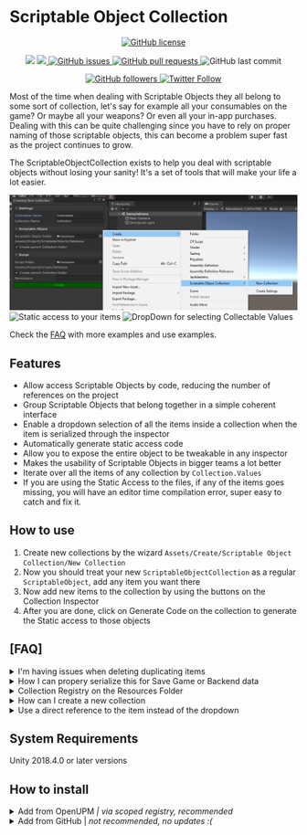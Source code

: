 # Scriptable Object Collection

<p align="center">
    <a href="https://github.com/brunomikoski/ScriptableObjectCollection/blob/master/LICENSE.md">
		<img alt="GitHub license" src ="https://img.shields.io/github/license/Thundernerd/Unity3D-PackageManagerModules" />
	</a>

</p> 
<p align="center">
	<a href="https://www.codacy.com/gh/brunomikoski/ScriptableObjectCollection/dashboard?utm_source=github.com&amp;utm_medium=referral&amp;utm_content=brunomikoski/ScriptableObjectCollection&amp;utm_campaign=Badge_Grade"><img src="https://app.codacy.com/project/badge/Grade/468941ad106648fc952ee1871840af9f"/></a>
    <a href="https://openupm.com/packages/com.brunomikoski.scriptableobjectcollection/">
        <img src="https://img.shields.io/npm/v/com.brunomikoski.scriptableobjectcollection?label=openupm&amp;registry_uri=https://package.openupm.com" />
    </a>

  <a href="https://github.com/brunomikoski/ScriptableObjectCollection/issues">
     <img alt="GitHub issues" src ="https://img.shields.io/github/issues/brunomikoski/ScriptableObjectCollection" />
  </a>

  <a href="https://github.com/brunomikoski/ScriptableObjectCollection/pulls">
   <img alt="GitHub pull requests" src ="https://img.shields.io/github/issues-pr/brunomikoski/ScriptableObjectCollection" />
  </a>
  
  <img alt="GitHub last commit" src ="https://img.shields.io/github/last-commit/brunomikoski/ScriptableObjectCollection" />
</p>

<p align="center">
    	<a href="https://github.com/brunomikoski">
        	<img alt="GitHub followers" src="https://img.shields.io/github/followers/brunomikoski?style=social">
	</a>	
	<a href="https://twitter.com/brunomikoski">
		<img alt="Twitter Follow" src="https://img.shields.io/twitter/follow/brunomikoski?style=social">
	</a>
</p>



Most of the time when dealing with Scriptable Objects they all belong to some sort of collection, let's say for example all your consumables on the game? Or maybe all your weapons? Or even all your in-app purchases. Dealing with this can be quite challenging since you have to rely on proper naming of those scriptable objects, this can become a problem super fast as the project continues to grow.

The ScriptableObjectCollection exists to help you deal with scriptable objects without losing your sanity! It's a set of tools that will make your life a lot easier.


![wizard](/Documentation~/create-collection-wizzard.png)
![Static access to your items](https://github.com/brunomikoski/ScriptableObjectCollection/blob/master/Documentation~/code-access.gif)
![DropDown for selecting Collectable Values](https://github.com/brunomikoski/ScriptableObjectCollection/blob/master/Documentation~/property-drawer.gif)

Check the [FAQ](https://github.com/brunomikoski/ScriptableObjectCollection/wiki/FAQ) with more examples and use examples.


## Features
- Allow access Scriptable Objects by code, reducing the number of references on the project
- Group Scriptable Objects that belong together in a simple coherent interface
- Enable a dropdown selection of all the items inside a collection when the item is serialized through the inspector
- Automatically generate static access code
- Allow you to expose the entire object to be tweakable in any inspector
- Makes the usability of Scriptable Objects in bigger teams a lot better
- Iterate over all the items of any collection by `Collection.Values`
- If you are using the Static Access to the files, if any of the items goes missing, you will have an editor time compilation error, super easy to catch and fix it.


## How to use
 1. Create new collections by the wizard `Assets/Create/Scriptable Object Collection/New Collection` 
 2. Now you should treat your new `ScriptableObjectCollection` as a regular `ScriptableObject`, add any item you want there  
 3. Now add new items to the collection by using the buttons on the Collection Inspector
 4. After you are done, click on Generate Code on the collection to generate the Static access to those objects


## [FAQ]
<details>
  <summary>I'm having issues when deleting duplicating items</summary>
 It's really hard to make sure those features work perfectly with the system since it depends on to catch up the GUIDs of the collectables, **ALWAYS** try to use the Add New / Deleting by the inspector itself
</details>

<details>
  <summary>How I can propery serialize this for Save Game or Backend data</summary>
There's a couple of ways of dealing with this, the easiest one is to use the `IndirectReference` when you need this data to be serialized, this will only store 2 GUIDs.
 Another option is writing a proper parser using the ISerializationCallback.
</details>

<details>
  <summary>Collection Registry on the Resources Folder</summary>
Since the CollectionsRegistry is inside the Resources folder, every reference this has to a collection and to all the collectables will be inside the Unity Resources bundle, and if you have a lot of references for expensive stuff, this can increase your startup time significantly, there are 2 things you should keep in mind: 
1. Use the Automatically Loaded items for items that should be available for the lifetime of your game
2. If you want to use this for more expensive stuff, let's say all the gameplay prefabs, you can uncheck the automatic initialization of this collection, and register the collection on your loading by using `CollectionsRegistry.Instance.RegisterCollection(Collection);` and removing it when they are not necessary anymore.
</details>
 
 <details>
  <summary>How can I create a new collection</summary>
You can use the Collection Creating Wizard by right click on the project panel and going into: `Assets/Create/Scriptable Object Collection/New Collection` this will create 3 items and respective folder: `YourCollectionName.cs` `YourCollectableName.cs` and the Collection Scriptable Object
![Create Collection Wizard](https://github.com/badawe/ScriptableObjectCollection/blob/master/Documentation~/create-collection-wizzard.png)
</details>
 
 
  <details>
  <summary>Use a direct reference to the item instead of the dropdown</summary>
When you add a reference to a Collectable you may choose how you want this to be displayed, there are two options for now: `DropDown` / `AsReference`, reference is exactly what you would expect: the user should assign this reference by selecting it inside the project, and the default one `DropDown` displays all the available options in a drop-down:
![DropDown for selecting Collectable Values](https://github.com/badawe/ScriptableObjectCollection/blob/master/Documentation~/property-drawer.gif)
</details>
 
 
## System Requirements
Unity 2018.4.0 or later versions


## How to install

<details>
<summary>Add from OpenUPM <em>| via scoped registry, recommended</em></summary>

This package is available on OpenUPM: https://openupm.com/packages/com.brunomikoski.scriptableobjectcollection

To add the package to your project:

- open `Edit/Project Settings/Package Manager`
- add a new Scoped Registry:
  ```
  Name: OpenUPM
  URL:  https://package.openupm.com/
  Scope(s): com.brunomikoski
  ```
- click <kbd>Save</kbd>
- open Package Manager
- click <kbd>+</kbd>
- select <kbd>Add from Git URL</kbd>
- paste `com.brunomikoski.scriptableobjectcollection`
- click <kbd>Add</kbd>
</details>

<details>
<summary>Add from GitHub | <em>not recommended, no updates :( </em></summary>

You can also add it directly from GitHub on Unity 2019.4+. Note that you won't be able to receive updates through Package Manager this way, you'll have to update manually.

- open Package Manager
- click <kbd>+</kbd>
- select <kbd>Add from Git URL</kbd>
- paste `https://github.com/brunomikoski/ScriptableObjectCollection.git`
- click <kbd>Add</kbd>
</details>
